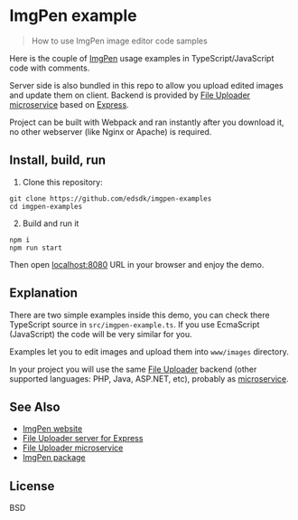 # ImgPen example

> How to use ImgPen image editor code samples

Here is the couple of [ImgPen](https://imgpen.com) usage examples in TypeScript/JavaScript code with comments.

Server side is also bundled in this repo to allow you upload edited images and update them on client. Backend is provided by [File Uploader microservice](https://npmjs.com/package/@edsdk/file-uploader-microservice) based on [Express](https://www.npmjs.com/package/express).

Project can be built with Webpack and ran instantly after you download it, no other webserver (like Nginx or Apache) is required.


## Install, build, run

1. Clone this repository:

```text
git clone https://github.com/edsdk/imgpen-examples
cd imgpen-examples
```

2. Build and run it

```text
npm i
npm run start
```

Then open [localhost:8080](http://localhost:8080) URL in your browser and enjoy the demo.


## Explanation

There are two simple examples inside this demo, you can check there TypeScript source in `src/imgpen-example.ts`. If you use EcmaScript (JavaScript) the code will be very similar for you.

Examples let you to edit images and upload them into `www/images` directory.

In your project you will use the same [File Uploader](https://npmjs.com/package/@edsdk/file-uploader-server) backend (other supported languages: PHP, Java, ASP.NET, etc), probably as [microservice](https://npmjs.com/package/@edsdk/file-uploader-microservice).


## See Also

- [ImgPen website](https://imgpen.com)
- [File Uploader server for Express](https://npmjs.com/package/@edsdk/file-uploader-server)
- [File Uploader microservice](https://npmjs.com/package/@edsdk/file-uploader-microservice)
- [ImgPen package](https://npmjs.com/package/@edsdk/imgpen)

## License

BSD